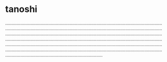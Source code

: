# tanoshi

.....................................................................................................................................................................................................................................................................................................................................................................................................................................................................................................................................................................................................................................................................................................................................................................................................................................................